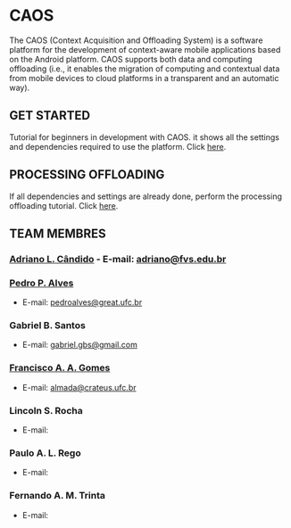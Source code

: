 # CAOS
The CAOS (Context Acquisition and Offloading System) is a software platform for the development of context-aware mobile applications based on the Android platform. CAOS supports both data and computing offloading (i.e., it enables the migration of computing and contextual data from mobile devices to cloud platforms in a transparent and an automatic way).

## **GET STARTED**

Tutorial for beginners in development with CAOS. it shows all the settings and dependencies required to use the platform. Click [here](Get_Started.md).

## **PROCESSING OFFLOADING**

If all dependencies and settings are already done, perform the processing offloading tutorial. Click [here](Processing.md).

## **TEAM MEMBRES**

### [Adriano L. Cândido](http://lattes.cnpq.br/1894380906052388) - E-mail: adriano@fvs.edu.br

### [Pedro P. Alves](http://lattes.cnpq.br/0547229021049089)
- E-mail: pedroalves@great.ufc.br


### Gabriel B. Santos 
- E-mail: gabriel.gbs@gmail.com 

### [Francisco A. A. Gomes](http://lattes.cnpq.br/5271246957499974)
- E-mail: almada@crateus.ufc.br

### Lincoln S. Rocha 
- E-mail: 

### Paulo A. L. Rego 
- E-mail: 

### Fernando A. M. Trinta 
- E-mail: 


